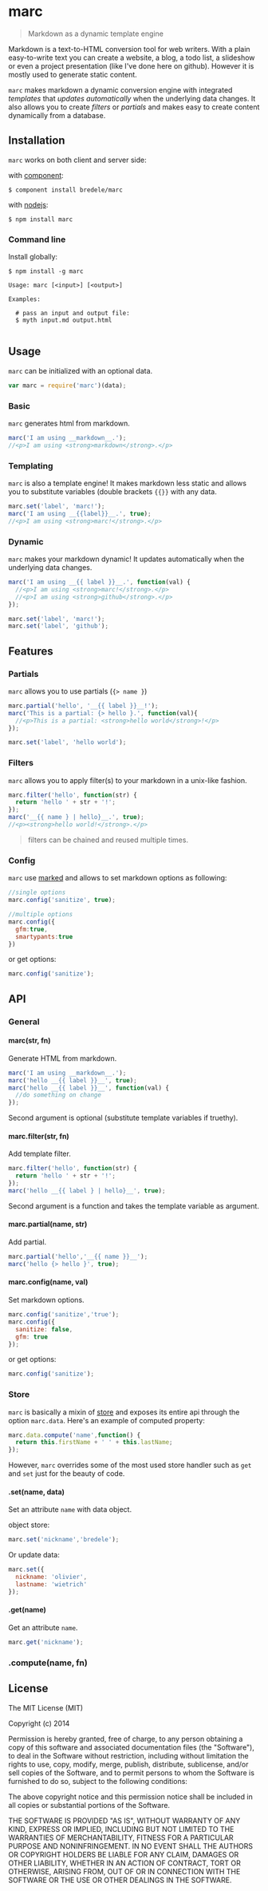 
# marc

  > Markdown as a dynamic template engine


Markdown is a text-to-HTML conversion tool for web writers. With a plain easy-to-write text you can create a website, a blog, a todo list, a slideshow or even a project presentation (like I've done here on github). However it is mostly used to generate static content.

`marc` makes markdown a dynamic conversion engine with integrated *templates* that *updates automatically* when the underlying data changes. It also allows you to create *filters* or *partials* and makes easy to create content dynamically from a database.

## Installation

`marc` works on both client and server side:
  
  with [component](http://component.io):

    $ component install bredele/marc

  with [nodejs](http://nodejs.org):

    $ npm install marc


### Command line

Install globally:

    $ npm install -g marc

```
Usage: marc [<input>] [<output>]

Examples:

  # pass an input and output file:
  $ myth input.md output.html
  
```

## Usage

  `marc` can be initialized with an optional data.

```js
var marc = require('marc')(data);
```

### Basic

  `marc` generates html from markdown.

```js
marc('I am using __markdown__.');
//<p>I am using <strong>markdown</strong>.</p>
```

### Templating

  `marc` is also a template engine! It makes markdown less static and allows you to substitute variables (double brackets `{{}}` with any data.

```js
marc.set('label', 'marc!');
marc('I am using __{{label}}__.', true);
//<p>I am using <strong>marc!</strong>.</p>
```

### Dynamic

  `marc` makes your markdown dynamic! It updates automatically when the underlying data changes.

```js
marc('I am using __{{ label }}__.', function(val) {
  //<p>I am using <strong>marc!</strong>.</p>
  //<p>I am using <strong>github</strong>.</p>  
});

marc.set('label', 'marc!');
marc.set('label', 'github');
```

## Features

### Partials

  `marc` allows you to use partials (`{> name }`)


```js
marc.partial('hello', '__{{ label }}__!');
marc('This is a partial: {> hello }.', function(val){
  //<p>This is a partial: <strong>hello world</strong>!</p>
});

marc.set('label', 'hello world');
```

### Filters

  `marc` allows you to apply filter(s) to your markdown in a unix-like fashion.

```js
marc.filter('hello', function(str) {
  return 'hello ' + str + '!';
});
marc('__{{ name } | hello}__.', true);
//<p><strong>hello world!</strong>.</p>
```

  > filters can be chained and reused multiple times.

<!-- ### Expressions

  You can use grouping, binary operators, identifiers, comparators and ternary operators...

```js
marc.set('items', ['item1', 'item2']);
marc('There is __{{items.length}}__ item{{ items.length !== 1 ? 's' : '' }}.', true);
//<p>There is <strong>2</strong> items.</p>
```

  ...directly from your markdown. -->

### Config

  `marc` use [marked](https://github.com/chjj/marked) and allows to set markdown options as following:

```js
//single options
marc.config('sanitize', true);

//multiple options
marc.config({
  gfm:true,
  smartypants:true
})
```

  or get options:

```js
marc.config('sanitize');
```


## API

### General

#### marc(str, fn)

  Generate HTML from markdown.

```js
marc('I am using __markdown__.');
marc('hello __{{ label }}__', true);
marc('hello __{{ label }}__', function(val) {
  //do something on change
});
```

  Second argument is optional (substitute template variables if truethy).


#### marc.filter(str, fn)

  Add template filter. 

```js
marc.filter('hello', function(str) {
  return 'hello ' + str + '!';
});
marc('hello __{{ label } | hello}__', true);

```

  Second argument is a function and takes the template variable as argument.

#### marc.partial(name, str)

  Add partial. 

```js
marc.partial('hello','__{{ name }}__');
marc('hello {> hello }', true);
```

#### marc.config(name, val)

  Set markdown options.

```js
marc.config('sanitize','true');
marc.config({
  sanitize: false,
  gfm: true
});
```

  or get options:


```js
marc.config('sanitize');
```

### Store

  `marc` is basically a mixin of [store](http://github.com/bredele/store) and exposes its entire api through the option `marc.data`. Here's an example of computed property:

```js
marc.data.compute('name',function() {
  return this.firstName + ' ' + this.lastName;
});
```

  However, `marc` overrides some of the most used store handler such as `get` and `set` just for the beauty of code.

#### .set(name, data)

 Set an attribute `name` with data object.

object store:
```js
marc.set('nickname','bredele');
```

 Or update data:

```js
marc.set({
  nickname: 'olivier',
  lastname: 'wietrich'
});
```

#### .get(name)

 Get an attribute `name`.

```js
marc.get('nickname');
```


### .compute(name, fn)

## License

  The MIT License (MIT)

  Copyright (c) 2014 <Olivier Wietrich>

  Permission is hereby granted, free of charge, to any person obtaining a copy
  of this software and associated documentation files (the "Software"), to deal
  in the Software without restriction, including without limitation the rights
  to use, copy, modify, merge, publish, distribute, sublicense, and/or sell
  copies of the Software, and to permit persons to whom the Software is
  furnished to do so, subject to the following conditions:

  The above copyright notice and this permission notice shall be included in
  all copies or substantial portions of the Software.

  THE SOFTWARE IS PROVIDED "AS IS", WITHOUT WARRANTY OF ANY KIND, EXPRESS OR
  IMPLIED, INCLUDING BUT NOT LIMITED TO THE WARRANTIES OF MERCHANTABILITY,
  FITNESS FOR A PARTICULAR PURPOSE AND NONINFRINGEMENT. IN NO EVENT SHALL THE
  AUTHORS OR COPYRIGHT HOLDERS BE LIABLE FOR ANY CLAIM, DAMAGES OR OTHER
  LIABILITY, WHETHER IN AN ACTION OF CONTRACT, TORT OR OTHERWISE, ARISING FROM,
  OUT OF OR IN CONNECTION WITH THE SOFTWARE OR THE USE OR OTHER DEALINGS IN
  THE SOFTWARE.